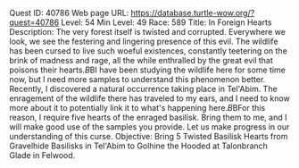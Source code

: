 Quest ID: 40786
Web page URL: https://database.turtle-wow.org/?quest=40786
Level: 54
Min Level: 49
Race: 589
Title: In Foreign Hearts
Description: The very forest itself is twisted and corrupted. Everywhere we look, we see the festering and lingering presence of this evil. The wildlife has been cursed to live such woeful existences, constantly teetering on the brink of madness and rage, all the while enthralled by the great evil that poisons their hearts.$B$BI have been studying the wildlife here for some time now, but I need more samples to understand this phenomenon better. Recently, I discovered a natural occurrence taking place in Tel'Abim. The enragement of the wildlife there has traveled to my ears, and I need to know more about it to potentially link it to what's happening here.$B$BFor this reason, I require five hearts of the enraged basilisk. Bring them to me, and I will make good use of the samples you provide. Let us make progress in our understanding of this curse.
Objective: Bring 5 Twisted Basilisk Hearts from Gravelhide Basilisks in Tel'Abim to Golhine the Hooded at Talonbranch Glade in Felwood.
